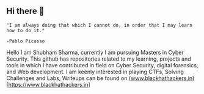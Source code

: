 ## Hi there 👋
```
"I am always doing that which I cannot do, in order that I may learn how to do it."
                                                                                    -Pablo Picasso
```
Hello I am Shubham Sharma, currently I am pursuing Masters in Cyber Security.
This github has repositories related to my learning, projects and tools in which I have contributed in field on Cyber Security, digital forensics, and Web development.
I am keenly interested in playing CTFs, Solving Challenges and Labs, Writeups can be found on (www.blackhathackers.in) [https://www.blackhathackers.in] 
